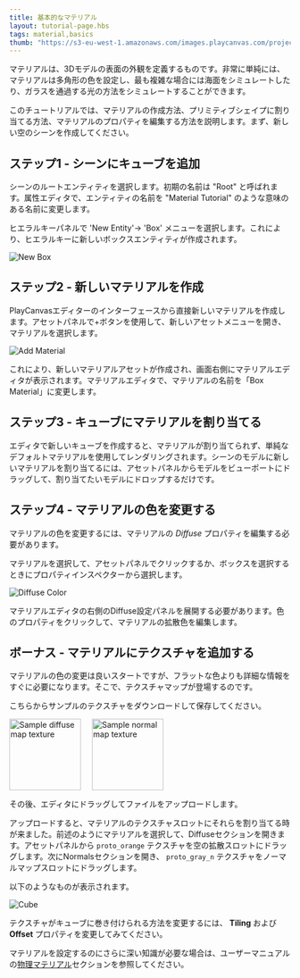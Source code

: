 ```yaml
---
title: 基本的なマテリアル
layout: tutorial-page.hbs
tags: material,basics
thumb: "https://s3-eu-west-1.amazonaws.com/images.playcanvas.com/projects/12/186/KM6GIE-image-75.jpg"
---
```


マテリアルは、3Dモデルの表面の外観を定義するものです。非常に単純には、マテリアルは多角形の色を設定し、最も複雑な場合には海面をシミュレートしたり、ガラスを通過する光の方法をシミュレートすることができます。

このチュートリアルでは、マテリアルの作成方法、プリミティブシェイプに割り当てる方法、マテリアルのプロパティを編集する方法を説明します。まず、新しい空のシーンを作成してください。

## ステップ1 - シーンにキューブを追加

シーンのルートエンティティを選択します。初期の名前は "Root" と呼ばれます。属性エディタで、エンティティの名前を "Material Tutorial" のような意味のある名前に変更します。

ヒエラルキーパネルで 'New Entity'-> 'Box' メニューを選択します。これにより、ヒエラルキーに新しいボックスエンティティが作成されます。

![New Box][1]

## ステップ2 - 新しいマテリアルを作成

PlayCanvasエディターのインターフェースから直接新しいマテリアルを作成します。アセットパネルで+ボタンを使用して、新しいアセットメニューを開き、マテリアルを選択します。

![Add Material][2]

これにより、新しいマテリアルアセットが作成され、画面右側にマテリアルエディタが表示されます。マテリアルエディタで、マテリアルの名前を「Box Material」に変更します。

## ステップ3 - キューブにマテリアルを割り当てる

エディタで新しいキューブを作成すると、マテリアルが割り当てられず、単純なデフォルトマテリアルを使用してレンダリングされます。シーンのモデルに新しいマテリアルを割り当てるには、アセットパネルからモデルをビューポートにドラッグして、割り当てたいモデルにドロップするだけです。

## ステップ4 - マテリアルの色を変更する

マテリアルの色を変更するには、マテリアルの *Diffuse* プロパティを編集する必要があります。

マテリアルを選択して、アセットパネルでクリックするか、ボックスを選択するときにプロパティインスペクターから選択します。

![Diffuse Color][4]

マテリアルエディタの右側のDiffuse設定パネルを展開する必要があります。色のプロパティをクリックして、マテリアルの拡散色を編集します。

## ボーナス - マテリアルにテクスチャを追加する

マテリアルの色の変更は良いスタートですが、フラットな色よりも詳細な情報をすぐに必要になります。そこで、テクスチャマップが登場するのです。

こちらからサンプルのテクスチャをダウンロードして保存してください。

<a href="/downloads/proto_orange.png"><img loading="lazy" style="float:left;" src="/downloads/proto_orange.png" alt="Sample diffuse map texture" width="128"></a>
<a href="/downloads/proto_gray_n.png"><img loading="lazy" style="padding-left: 20px; margin: 0px" src="/downloads/proto_gray_n.png" alt="Sample normal map texture" width="128"></a>

その後、エディタにドラッグしてファイルをアップロードします。

アップロードすると、マテリアルのテクスチャスロットにそれらを割り当てる時が来ました。前述のようにマテリアルを選択して、Diffuseセクションを開きます。アセットパネルから `proto_orange` テクスチャを空の拡散スロットにドラッグします。次にNormalsセクションを開き、 `proto_gray_n` テクスチャをノーマルマップスロットにドラッグします。

以下のようなものが表示されます。

![Cube][5]

テクスチャがキューブに巻き付けられる方法を変更するには、 **Tiling** および **Offset** プロパティを変更してみてください。

マテリアルを設定するのにさらに深い知識が必要な場合は、ユーザーマニュアルの[物理マテリアル][6]セクションを参照してください。

[1]: /images/tutorials/beginner/basic-materials/new-box.jpg
[2]: /images/tutorials/beginner/basic-materials/new-material.jpg
[3]: /images/tutorials/beginner/basic-materials/box-material.jpg
[4]: /images/tutorials/beginner/basic-materials/diffuse-panel.jpg
[5]: /images/tutorials/beginner/basic-materials/diffuse_normal_cube.jpg
[6]: /user-manual/graphics/physical-rendering/physical-materials/
